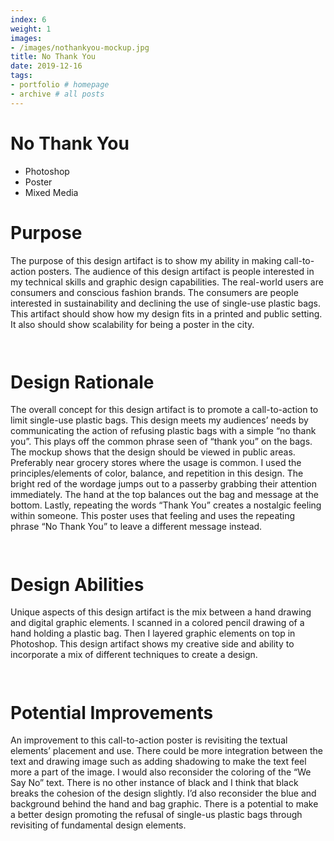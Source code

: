 ```yaml
---
index: 6
weight: 1
images:
- /images/nothankyou-mockup.jpg
title: No Thank You
date: 2019-12-16
tags:
- portfolio # homepage
- archive # all posts
---
```


# No Thank You
- Photoshop
- Poster
- Mixed Media

# Purpose
The purpose of this design artifact is to show my ability in making call-to-action posters. The audience of this design artifact is people interested in my technical skills and graphic design capabilities. The real-world users are consumers and conscious fashion brands. The consumers are people interested in sustainability and declining the use of single-use plastic bags. This artifact should show how my design fits in a printed and public setting. It also should show scalability for being a poster in the city.

<img src="/wave1.png" style="height:1em;margin-left:0">

# Design Rationale
The overall concept for this design artifact is to promote a call-to-action to limit single-use plastic bags. This design meets my audiences’ needs by communicating the action of refusing plastic bags with a simple “no thank you”. This plays off the common phrase seen of “thank you” on the bags. The mockup shows that the design should be viewed in public areas. Preferably near grocery stores where the usage is common. I used the principles/elements of color, balance, and repetition in this design. The bright red of the wordage jumps out to a passerby grabbing their attention immediately. The hand at the top balances out the bag and message at the bottom. Lastly, repeating the words “Thank You” creates a nostalgic feeling within someone. This poster uses that feeling and uses the repeating phrase “No Thank You” to leave a different message instead.

<img src="/wave2.png" style="height:1em;margin-left:0">

# Design Abilities
Unique aspects of this design artifact is the mix between a hand drawing and digital graphic elements. I scanned in a colored pencil drawing of a hand holding a plastic bag. Then I layered graphic elements on top in Photoshop. This design artifact shows my creative side and ability to incorporate a mix of different techniques to create a design.

<img src="/wave1.png" style="height:1em;margin-left:0">

# Potential Improvements
An improvement to this call-to-action poster is revisiting the textual elements’ placement and use. There could be more integration between the text and drawing image such as adding shadowing to make the text feel more a part of the image. I would also reconsider the coloring of the “We Say No” text. There is no other instance of black and I think that black breaks the cohesion of the design slightly. I’d also reconsider the blue and background behind the hand and bag graphic. There is a potential to make a better design promoting the refusal of single-us plastic bags through revisiting of fundamental design elements.

<img src="/wave2.png" style="height:1em;margin-left:0">